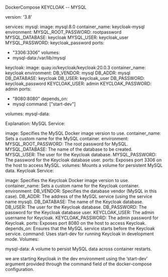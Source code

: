 

DockerCompose KEYCLOAK -- MYSQL

version: '3.8'

services:
mysql:
image: mysql:8.0
container_name: keycloak-mysql
environment:
MYSQL_ROOT_PASSWORD: rootpassword
MYSQL_DATABASE: keycloak
MYSQL_USER: keycloak_user
MYSQL_PASSWORD: keycloak_password
ports:
- "3306:3306"
volumes:
- mysql-data:/var/lib/mysql

keycloak:
image: quay.io/keycloak/keycloak:20.0.3
container_name: keycloak
environment:
DB_VENDOR: mysql
DB_ADDR: mysql
DB_DATABASE: keycloak
DB_USER: keycloak_user
DB_PASSWORD: keycloak_password
KEYCLOAK_USER: admin
KEYCLOAK_PASSWORD: admin
ports:
- "8080:8080"
depends_on:
- mysql
command: ["start-dev"]

volumes:
mysql-data:



Explanation:
MySQL Service:

image: Specifies the MySQL Docker image version to use.
container_name: Sets a custom name for the MySQL container.
environment:
MYSQL_ROOT_PASSWORD: The root password for MySQL.
MYSQL_DATABASE: The name of the database to be created.
MYSQL_USER: The user for the Keycloak database.
MYSQL_PASSWORD: The password for the Keycloak database user.
ports: Exposes port 3306 on the host to access MySQL.
volumes: Mounts a volume for persistent MySQL data.
Keycloak Service:

image: Specifies the Keycloak Docker image version to use.
container_name: Sets a custom name for the Keycloak container.
environment:
DB_VENDOR: Specifies the database vendor (MySQL in this case).
DB_ADDR: The address of the MySQL service (using the service name mysql).
DB_DATABASE: The name of the Keycloak database.
DB_USER: The user for the Keycloak database.
DB_PASSWORD: The password for the Keycloak database user.
KEYCLOAK_USER: The admin username for Keycloak.
KEYCLOAK_PASSWORD: The admin password for Keycloak.
ports: Exposes port 8080 on the host to access Keycloak.
depends_on: Ensures that the MySQL service starts before the Keycloak service.
command: Uses start-dev for running Keycloak in development mode.
Volumes:

mysql-data: A volume to persist MySQL data across container restarts.

we are starting Keycloak in the dev environment using the ‘start-dev’ argument provided through the command field of the docker-compose configuration.